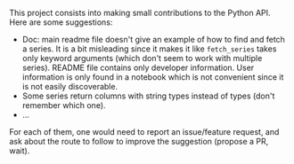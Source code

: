 This project consists into making small contributions to the Python API.
Here are some suggestions:
-  Doc: main readme file doesn't give an example of how to find and fetch a series. It is a bit misleading since it makes it like `fetch_series` takes only keyword arguments (which don't seem to work with multiple series).
README file contains only developer information. User information is only found in a notebook which is not convenient since it is not easily discoverable. 
- Some series return columns with string types instead of types (don't remember which one).
- ...

For each of them, one would need to report an issue/feature request, and ask about the route to follow
to improve the suggestion (propose a PR, wait).

